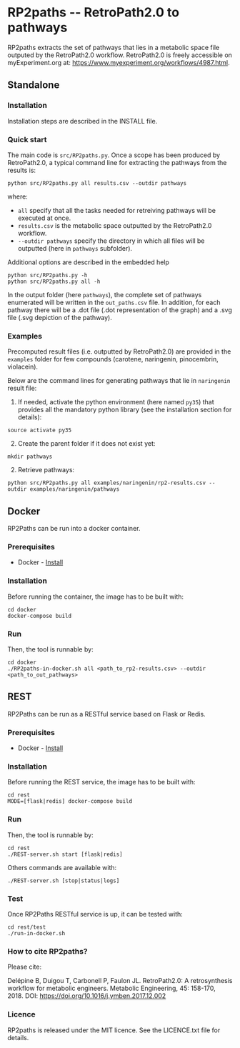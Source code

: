 # RP2paths -- RetroPath2.0 to pathways

RP2paths extracts the set of pathways that lies in a metabolic space file outputed by the RetroPath2.0 workflow. RetroPath2.0 is freely accessible on myExperiment.org at: https://www.myexperiment.org/workflows/4987.html.

## Standalone

### Installation
Installation steps are described in the INSTALL file.

### Quick start
The main code is `src/RP2paths.py`. Once a scope has been produced by RetroPath2.0, a typical command line for extracting the pathways from the results is:
```
python src/RP2paths.py all results.csv --outdir pathways
```
where:
- `all` specify that all the tasks needed for retreiving pathways will be executed at once.
- `results.csv` is the metabolic space outputted by the RetroPath2.0 workflow.
- `--outdir pathways` specify the directory in which all files will be outputted (here in `pathways` subfolder).

Additional options are described in the embedded help
```
python src/RP2paths.py -h
python src/RP2paths.py all -h
```

In the output folder (here `pathways`), the complete set of pathways enumerated will be written in the `out_paths.csv` file. In addition, for each pathway there will be a .dot file (.dot representation of the graph) and a .svg file (.svg depiction of the pathway).

### Examples
Precomputed result files (i.e. outputted by RetroPath2.0) are provided in the `examples` folder for few compounds (carotene, naringenin, pinocembrin, violacein).

Below are the command lines for generating pathways that lie in `naringenin` result file:
1. If needed, activate the python environment (here named `py35`) that provides all the mandatory python library (see the installation section for details):
```
source activate py35
```

2. Create the parent folder if it does not exist yet:
```
mkdir pathways
```

2. Retrieve pathways:
```
python src/RP2paths.py all examples/naringenin/rp2-results.csv --outdir examples/naringenin/pathways
```

## Docker

RP2Paths can be run into a docker container.

### Prerequisites

* Docker - [Install](https://docs.docker.com/install/)

### Installation
Before running the container, the image has to be built with:
```
cd docker
docker-compose build
```

### Run
Then, the tool is runnable by:
```
cd docker
./RP2paths-in-docker.sh all <path_to_rp2-results.csv> --outdir <path_to_out_pathways>
```

## REST

RP2Paths can be run as a RESTful service based on Flask or Redis.

### Prerequisites

* Docker - [Install](https://docs.docker.com/install/)


### Installation
Before running the REST service, the image has to be built with:
```
cd rest
MODE=[flask|redis] docker-compose build
```

### Run
Then, the tool is runnable by:
```
cd rest
./REST-server.sh start [flask|redis]
```
Others commands are available with:
```
./REST-server.sh [stop|status|logs]
```

### Test
Once RP2Paths RESTful service is up, it can be tested with:
```
cd rest/test
./run-in-docker.sh
```



### How to cite RP2paths?
Please cite:

Delépine B, Duigou T, Carbonell P, Faulon JL. RetroPath2.0: A retrosynthesis workflow for metabolic engineers. Metabolic Engineering, 45: 158-170, 2018. DOI: https://doi.org/10.1016/j.ymben.2017.12.002

### Licence
RP2paths is released under the MIT licence. See the LICENCE.txt file for details.

